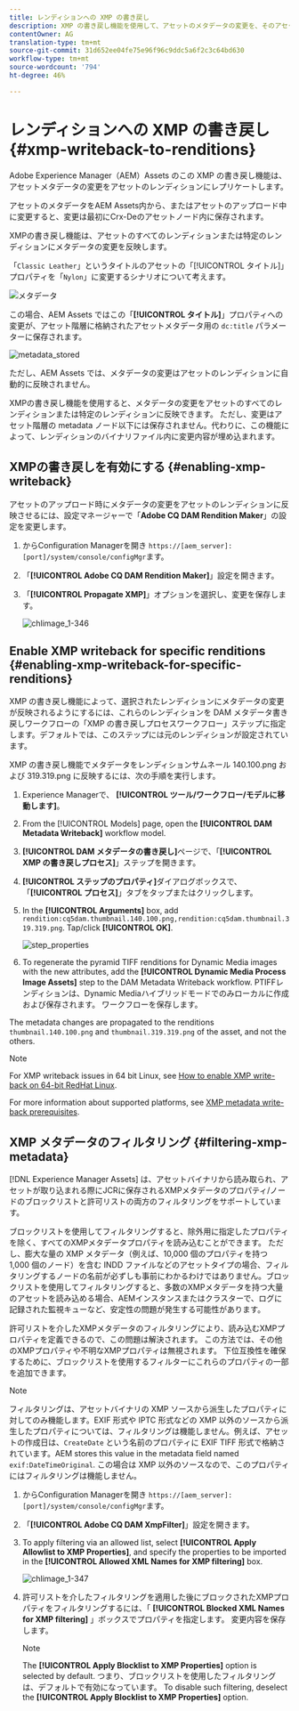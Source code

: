 ```yaml
---
title: レンディションへの XMP の書き戻し
description: XMP の書き戻し機能を使用して、アセットのメタデータの変更を、そのアセットのすべてのレンディションまたは特定のレンディションに反映させる方法を学習します。
contentOwner: AG
translation-type: tm+mt
source-git-commit: 31d652ee04fe75e96f96c9ddc5a6f2c3c64bd630
workflow-type: tm+mt
source-wordcount: '794'
ht-degree: 46%

---
```



# レンディションへの XMP の書き戻し {#xmp-writeback-to-renditions}

Adobe Experience Manager（AEM）Assets のこの XMP の書き戻し機能は、アセットメタデータの変更をアセットのレンディションにレプリケートします。

アセットのメタデータをAEM Assets内から、またはアセットのアップロード中に変更すると、変更は最初にCrx-Deのアセットノード内に保存されます。

XMPの書き戻し機能は、アセットのすべてのレンディションまたは特定のレンディションにメタデータの変更を反映します。

「`Classic Leather`」というタイトルのアセットの「[!UICONTROL タイトル]」プロパティを「`Nylon`」に変更するシナリオについて考えます。

![メタデータ](assets/metadata.png)

この場合、AEM Assets ではこの「**[!UICONTROL タイトル]**」プロパティへの変更が、アセット階層に格納されたアセットメタデータ用の `dc:title` パラメーターに保存されます。

![metadata_stored](assets/metadata_stored.png)

ただし、AEM Assets では、メタデータの変更はアセットのレンディションに自動的に反映されません。

XMPの書き戻し機能を使用すると、メタデータの変更をアセットのすべてのレンディションまたは特定のレンディションに反映できます。 ただし、変更はアセット階層の metadata ノード以下には保存されません。代わりに、この機能によって、レンディションのバイナリファイル内に変更内容が埋め込まれます。

## XMPの書き戻しを有効にする {#enabling-xmp-writeback}

アセットのアップロード時にメタデータの変更をアセットのレンディションに反映させるには、設定マネージャーで「**Adobe CQ DAM Rendition Maker**」の設定を変更します。

1. からConfiguration Managerを開き `https://[aem_server]:[port]/system/console/configMgr`ます。
1. 「**[!UICONTROL Adobe CQ DAM Rendition Maker]**」設定を開きます。
1. 「**[!UICONTROL Propagate XMP]**」オプションを選択し、変更を保存します。

   ![chlimage_1-346](assets/chlimage_1-346.png)

## Enable XMP writeback for specific renditions {#enabling-xmp-writeback-for-specific-renditions}

XMP の書き戻し機能によって、選択されたレンディションにメタデータの変更が反映されるようにするには、これらのレンディションを DAM メタデータ書き戻しワークフローの「XMP の書き戻しプロセスワークフロー」ステップに指定します。デフォルトでは、このステップには元のレンディションが設定されています。

XMP の書き戻し機能でメタデータをレンディションサムネール 140.100.png および 319.319.png に反映するには、次の手順を実行します。

1. Experience Managerで、 **[!UICONTROL ツール/ワークフロー/モデルに移動します]**。
1. From the [!UICONTROL Models] page, open the **[!UICONTROL DAM Metadata Writeback]** workflow model.
1. **[!UICONTROL DAM メタデータの書き戻し]**&#x200B;ページで、「**[!UICONTROL XMP の書き戻しプロセス]**」ステップを開きます。
1. **[!UICONTROL ステップのプロパティ]**&#x200B;ダイアログボックスで、「**[!UICONTROL プロセス]**」タブをタップまたはクリックします。
1. In the **[!UICONTROL Arguments]** box, add `rendition:cq5dam.thumbnail.140.100.png,rendition:cq5dam.thumbnail.319.319.png`. Tap/click **[!UICONTROL OK]**.

   ![step_properties](assets/step_properties.png)

1. To regenerate the pyramid TIFF renditions for Dynamic Media images with the new attributes, add the **[!UICONTROL Dynamic Media Process Image Assets]** step to the DAM Metadata Writeback workflow.
PTIFFレンディションは、Dynamic Mediaハイブリッドモードでのみローカルに作成および保存されます。 ワークフローを保存します。

The metadata changes are propagated to the renditions `thumbnail.140.100.png` and `thumbnail.319.319.png` of the asset, and not the others.

>[!NOTE]
>
>For XMP writeback issues in 64 bit Linux, see [How to enable XMP write-back on 64-bit RedHat Linux](https://helpx.adobe.com/experience-manager/kb/enable-xmp-write-back-64-bit-redhat.html).
>
>For more information about supported platforms, see [XMP metadata write-back prerequisites](/help/sites-deploying/technical-requirements.md#requirements-for-aem-assets-xmp-metadata-write-back).

## XMP メタデータのフィルタリング {#filtering-xmp-metadata}

[!DNL Experience Manager Assets] は、アセットバイナリから読み取られ、アセットが取り込まれる際にJCRに保存されるXMPメタデータのプロパティ/ノードのブロックリストと許可リストの両方のフィルタリングをサポートしています。

ブロックリストを使用してフィルタリングすると、除外用に指定したプロパティを除く、すべてのXMPメタデータプロパティを読み込むことができます。 ただし、膨大な量の XMP メタデータ（例えば、10,000 個のプロパティを持つ 1,000 個のノード）を含む INDD ファイルなどのアセットタイプの場合、フィルタリングするノードの名前が必ずしも事前にわかるわけではありません。ブロックリストを使用してフィルタリングすると、多数のXMPメタデータを持つ大量のアセットを読み込める場合、AEMインスタンスまたはクラスターで、ログに記録された監視キューなど、安定性の問題が発生する可能性があります。

許可リストを介したXMPメタデータのフィルタリングにより、読み込むXMPプロパティを定義できるので、この問題は解決されます。 この方法では、その他のXMPプロパティや不明なXMPプロパティは無視されます。 下位互換性を確保するために、ブロックリストを使用するフィルターにこれらのプロパティの一部を追加できます。

>[!NOTE]
>
>フィルタリングは、アセットバイナリの XMP ソースから派生したプロパティに対してのみ機能します。EXIF 形式や IPTC 形式などの XMP 以外のソースから派生したプロパティについては、フィルタリングは機能しません。例えば、アセットの作成日は、`CreateDate` という名前のプロパティに EXIF TIFF 形式で格納されています。AEM stores this value in the metadata field named `exif:DateTimeOriginal`. この場合は XMP 以外のソースなので、このプロパティにはフィルタリングは機能しません。

1. からConfiguration Managerを開き `https://[aem_server]:[port]/system/console/configMgr`ます。
1. 「**[!UICONTROL Adobe CQ DAM XmpFilter]**」設定を開きます。
1. To apply filtering via an allowed list, select **[!UICONTROL Apply Allowlist to XMP Properties]**, and specify the properties to be imported in the **[!UICONTROL Allowed XML Names for XMP filtering]** box.

   ![chlimage_1-347](assets/chlimage_1-347.png)

1. 許可リストを介したフィルタリングを適用した後にブロックされたXMPプロパティをフィルタリングするには、「 **[!UICONTROL Blocked XML Names for XMP filtering]** 」ボックスでプロパティを指定します。 変更内容を保存します。

   >[!NOTE]
   >
   >The **[!UICONTROL Apply Blocklist to XMP Properties]** option is selected by default. つまり、ブロックリストを使用したフィルタリングは、デフォルトで有効になっています。 To disable such filtering, deselect the **[!UICONTROL Apply Blocklist to XMP Properties]** option.
